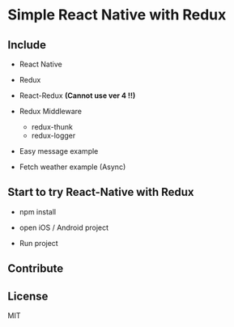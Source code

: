 # Simple React Native with Redux

## Include

- React Native
  
- Redux
  
- React-Redux **(Cannot use ver 4 !!)**
  
- Redux Middleware
  
  - redux-thunk
  - redux-logger
  
- Easy message example
  
- Fetch weather example (Async)
  
  

## Start to try React-Native with Redux

- npm install
  
- open iOS / Android project
  
- Run project
  
  

## Contribute

## License

MIT

